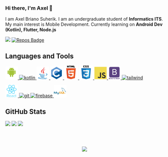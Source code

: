 ### Hi there, I'm Axel 👋

I am Axel Briano Suherik. I am an undergraduate student of **Informatics ITS**. My main interest is Mobile Development.
Currently learning on **Android Dev (Kotlin), Flutter, Node.js**


![](https://komarev.com/ghpvc/?username=axelbrians&style=flat&color=brightgreen)
[![Repos Badge](https://badges.pufler.dev/repos/axelbrians)](https://badges.pufler.dev)

## Languages and Tools
<p align="left"> 
    <a href="https://developer.android.com" target="_blank"> <img src="https://raw.githubusercontent.com/devicons/devicon/master/icons/android/android-original-wordmark.svg" alt="android" width="40" height="40"/> </a>
    <a href="https://kotlinlang.org" target="_blank"> <img src="https://www.vectorlogo.zone/logos/kotlinlang/kotlinlang-icon.svg" alt="kotlin" width="40" height="40"/> </a> 
    <a href="https://www.java.com" target="_blank"> <img src="https://raw.githubusercontent.com/devicons/devicon/master/icons/java/java-original.svg" alt="java" width="40" height="40"/> </a>
    <a href="https://www.cprogramming.com/" target="_blank"> <img src="https://raw.githubusercontent.com/devicons/devicon/master/icons/c/c-original.svg" alt="c" width="40" height="40"/> </a>
    <a href="https://www.w3.org/html/" target="_blank"> <img src="https://raw.githubusercontent.com/devicons/devicon/master/icons/html5/html5-original-wordmark.svg" alt="html5" width="44" height="44"/> </a> 
    <a href="https://www.w3schools.com/css/" target="_blank"> <img src="https://raw.githubusercontent.com/devicons/devicon/master/icons/css3/css3-original-wordmark.svg" alt="css3" width="44" height="44"/> </a>
    <a href="https://developer.mozilla.org/en-US/docs/Web/JavaScript" target="_blank"> <img src="https://raw.githubusercontent.com/devicons/devicon/master/icons/javascript/javascript-original.svg" alt="javascript" width="40" height="40"/> </a>
    <a href="https://getbootstrap.com" target="_blank"> <img src="https://raw.githubusercontent.com/devicons/devicon/master/icons/bootstrap/bootstrap-plain-wordmark.svg" alt="bootstrap" width="40" height="40"/> </a> 
    <a href="https://tailwindcss.com/" target="_blank"> <img src="https://www.vectorlogo.zone/logos/tailwindcss/tailwindcss-icon.svg" alt="tailwind" width="40" height="40"/> </a> </p>
    <a href="https://reactjs.org/" target="_blank"> <img src="https://raw.githubusercontent.com/devicons/devicon/master/icons/react/react-original-wordmark.svg" alt="react" width="40" height="40"/> </a> 
    <a href="https://git-scm.com/" target="_blank"> <img src="https://www.vectorlogo.zone/logos/git-scm/git-scm-icon.svg" alt="git" width="40" height="40"/> </a> 
    <a href="https://firebase.google.com/" target="_blank"> <img src="https://www.vectorlogo.zone/logos/firebase/firebase-icon.svg" alt="firebase" width="40" height="40"/> </a> 
    <a href="https://www.mysql.com/" target="_blank"> <img src="https://raw.githubusercontent.com/devicons/devicon/master/icons/mysql/mysql-original-wordmark.svg" alt="mysql" width="40" height="40"/> </a>
</p>

## GitHub Stats
<p align="start">
    <img src="https://github-readme-stats.vercel.app/api?username=axelbrians&line_height=27&count_private=true&hide_border=true&show_icons=true&theme=tokyonight">
    <img src="https://github-readme-stats.vercel.app/api/top-langs/?username=axelbrians&hide_border=true&hide=css,php,blade,html,java&theme=tokyonight&langs_count=7" />
    <img src="https://github-readme-stats.vercel.app/api/wakatime?username=axelbrians&theme=tokyonight&hide_border=true" />
</p>


<br/>
<br/>
<p align="center">
    <img src="https://spotify-github-profile.vercel.app/api/view?uid=axelbrians&cover_image=false&theme=default" />
</p>
